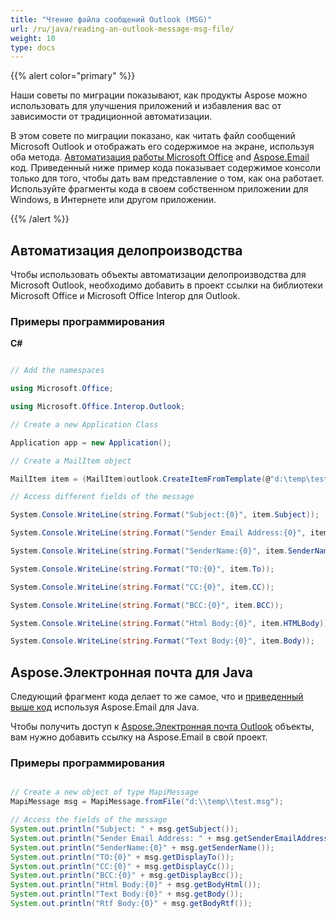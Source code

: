 ```yaml
---
title: "Чтение файла сообщений Outlook (MSG)"
url: /ru/java/reading-an-outlook-message-msg-file/
weight: 10
type: docs
---
```



{{% alert color="primary" %}}

Наши советы по миграции показывают, как продукты Aspose можно использовать для улучшения приложений и избавления вас от зависимости от традиционной автоматизации.

В этом совете по миграции показано, как читать файл сообщений Microsoft Outlook и отображать его содержимое на экране, используя оба метода. [Автоматизация работы Microsoft Office](#office-automation) and [Aspose.Email](#asposeemail-for-java) код. Приведенный ниже пример кода показывает содержимое консоли только для того, чтобы дать вам представление о том, как она работает. Используйте фрагменты кода в своем собственном приложении для Windows, в Интернете или другом приложении.

{{% /alert %}}
## **Автоматизация делопроизводства**
Чтобы использовать объекты автоматизации делопроизводства для Microsoft Outlook, необходимо добавить в проект ссылки на библиотеки Microsoft Office и Microsoft Office Interop для Outlook.
### **Примеры программирования**
**C#**

~~~cs

// Add the namespaces

using Microsoft.Office;

using Microsoft.Office.Interop.Outlook;

// Create a new Application Class

Application app = new Application();

// Create a MailItem object

MailItem item = (MailItem)outlook.CreateItemFromTemplate(@"d:\temp\test.msg", Type.Missing);

// Access different fields of the message

System.Console.WriteLine(string.Format("Subject:{0}", item.Subject));

System.Console.WriteLine(string.Format("Sender Email Address:{0}", item.SenderEmailAddress));

System.Console.WriteLine(string.Format("SenderName:{0}", item.SenderName));

System.Console.WriteLine(string.Format("TO:{0}", item.To));

System.Console.WriteLine(string.Format("CC:{0}", item.CC));

System.Console.WriteLine(string.Format("BCC:{0}", item.BCC));

System.Console.WriteLine(string.Format("Html Body:{0}", item.HTMLBody));

System.Console.WriteLine(string.Format("Text Body:{0}", item.Body));


~~~
## **Aspose.Электронная почта для Java**
Следующий фрагмент кода делает то же самое, что и [приведенный выше код](/#office-automation) используя Aspose.Email для Java.

Чтобы получить доступ к [Aspose.Электронная почта Outlook](https://apireference.aspose.com/email/java/com.aspose.email/MapiMessage) объекты, вам нужно добавить ссылку на Aspose.Email в свой проект.
### **Примеры программирования**

~~~java

// Create a new object of type MapiMessage
MapiMessage msg = MapiMessage.fromFile("d:\\temp\\test.msg");

// Access the fields of the message
System.out.println("Subject: " + msg.getSubject());
System.out.println("Sender Email Address: " + msg.getSenderEmailAddress());
System.out.println("SenderName:{0}" + msg.getSenderName());
System.out.println("TO:{0}" + msg.getDisplayTo());
System.out.println("CC:{0}" + msg.getDisplayCc());
System.out.println("BCC:{0}" + msg.getDisplayBcc());
System.out.println("Html Body:{0}" + msg.getBodyHtml());
System.out.println("Text Body:{0}" + msg.getBody());
System.out.println("Rtf Body:{0}" + msg.getBodyRtf());


~~~
